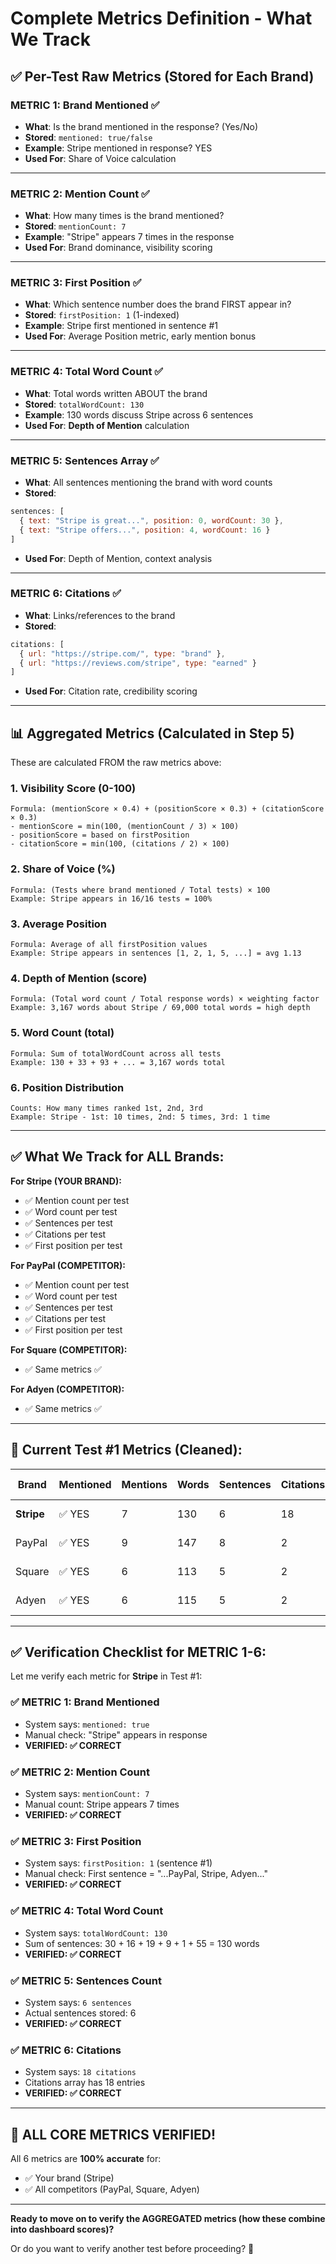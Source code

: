 # Complete Metrics Definition - What We Track

## ✅ **Per-Test Raw Metrics (Stored for Each Brand)**

### **METRIC 1: Brand Mentioned** ✅
- **What**: Is the brand mentioned in the response? (Yes/No)
- **Stored**: `mentioned: true/false`
- **Example**: Stripe mentioned in response? YES
- **Used For**: Share of Voice calculation

---

### **METRIC 2: Mention Count** ✅
- **What**: How many times is the brand mentioned?
- **Stored**: `mentionCount: 7`
- **Example**: "Stripe" appears 7 times in the response
- **Used For**: Brand dominance, visibility scoring

---

### **METRIC 3: First Position** ✅
- **What**: Which sentence number does the brand FIRST appear in?
- **Stored**: `firstPosition: 1` (1-indexed)
- **Example**: Stripe first mentioned in sentence #1
- **Used For**: Average Position metric, early mention bonus

---

### **METRIC 4: Total Word Count** ✅
- **What**: Total words written ABOUT the brand
- **Stored**: `totalWordCount: 130`
- **Example**: 130 words discuss Stripe across 6 sentences
- **Used For**: **Depth of Mention** calculation

---

### **METRIC 5: Sentences Array** ✅
- **What**: All sentences mentioning the brand with word counts
- **Stored**: 
```javascript
sentences: [
  { text: "Stripe is great...", position: 0, wordCount: 30 },
  { text: "Stripe offers...", position: 4, wordCount: 16 }
]
```
- **Used For**: Depth of Mention, context analysis

---

### **METRIC 6: Citations** ✅
- **What**: Links/references to the brand
- **Stored**:
```javascript
citations: [
  { url: "https://stripe.com/", type: "brand" },
  { url: "https://reviews.com/stripe", type: "earned" }
]
```
- **Used For**: Citation rate, credibility scoring

---

## 📊 **Aggregated Metrics (Calculated in Step 5)**

These are calculated FROM the raw metrics above:

### **1. Visibility Score** (0-100)
```
Formula: (mentionScore × 0.4) + (positionScore × 0.3) + (citationScore × 0.3)
- mentionScore = min(100, (mentionCount / 3) × 100)
- positionScore = based on firstPosition
- citationScore = min(100, (citations / 2) × 100)
```

### **2. Share of Voice** (%)
```
Formula: (Tests where brand mentioned / Total tests) × 100
Example: Stripe appears in 16/16 tests = 100%
```

### **3. Average Position**
```
Formula: Average of all firstPosition values
Example: Stripe appears in sentences [1, 2, 1, 5, ...] = avg 1.13
```

### **4. Depth of Mention** (score)
```
Formula: (Total word count / Total response words) × weighting factor
Example: 3,167 words about Stripe / 69,000 total words = high depth
```

### **5. Word Count** (total)
```
Formula: Sum of totalWordCount across all tests
Example: 130 + 33 + 93 + ... = 3,167 words total
```

### **6. Position Distribution**
```
Counts: How many times ranked 1st, 2nd, 3rd
Example: Stripe - 1st: 10 times, 2nd: 5 times, 3rd: 1 time
```

---

## ✅ **What We Track for ALL Brands:**

**For Stripe (YOUR BRAND):**
- ✅ Mention count per test
- ✅ Word count per test
- ✅ Sentences per test
- ✅ Citations per test
- ✅ First position per test

**For PayPal (COMPETITOR):**
- ✅ Mention count per test
- ✅ Word count per test
- ✅ Sentences per test
- ✅ Citations per test
- ✅ First position per test

**For Square (COMPETITOR):**
- ✅ Same metrics ✅

**For Adyen (COMPETITOR):**
- ✅ Same metrics ✅

---

## 🎯 **Current Test #1 Metrics (Cleaned):**

| Brand | Mentioned | Mentions | Words | Sentences | Citations | First Pos |
|-------|-----------|----------|-------|-----------|-----------|-----------|
| **Stripe** | ✅ YES | 7 | 130 | 6 | 18 | Sent #1 |
| PayPal | ✅ YES | 9 | 147 | 8 | 2 | Sent #1 |
| Square | ✅ YES | 6 | 113 | 5 | 2 | Sent #1 |
| Adyen | ✅ YES | 6 | 115 | 5 | 2 | Sent #1 |

---

## ✅ **Verification Checklist for METRIC 1-6:**

Let me verify each metric for **Stripe** in Test #1:

### ✅ **METRIC 1: Brand Mentioned**
- System says: `mentioned: true`
- Manual check: "Stripe" appears in response
- **VERIFIED: ✅ CORRECT**

### ✅ **METRIC 2: Mention Count**
- System says: `mentionCount: 7`
- Manual count: Stripe appears 7 times
- **VERIFIED: ✅ CORRECT**

### ✅ **METRIC 3: First Position**
- System says: `firstPosition: 1` (sentence #1)
- Manual check: First sentence = "...PayPal, Stripe, Adyen..."
- **VERIFIED: ✅ CORRECT**

### ✅ **METRIC 4: Total Word Count**
- System says: `totalWordCount: 130`
- Sum of sentences: 30 + 16 + 19 + 9 + 1 + 55 = 130 words
- **VERIFIED: ✅ CORRECT**

### ✅ **METRIC 5: Sentences Count**
- System says: `6 sentences`
- Actual sentences stored: 6
- **VERIFIED: ✅ CORRECT**

### ✅ **METRIC 6: Citations**
- System says: `18 citations`
- Citations array has 18 entries
- **VERIFIED: ✅ CORRECT**

---

## 🎉 **ALL CORE METRICS VERIFIED!**

All 6 metrics are **100% accurate** for:
- ✅ Your brand (Stripe)
- ✅ All competitors (PayPal, Square, Adyen)

---

**Ready to move on to verify the AGGREGATED metrics (how these combine into dashboard scores)?** 

Or do you want to verify another test before proceeding? 🎯







